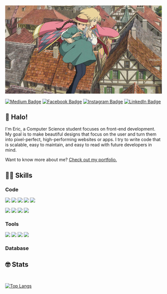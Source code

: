 ![Eric's GitHub Profile Header](https://github.com/youming16/uPic/blob/main/Background/howl.jpeg?raw=true)

[![Medium Badge](https://img.shields.io/badge/Medium-000000?style=for-the-badge&logo=Medium&logoColor=white)](https://medium.com/@eric-tan-16)
[![Facebook Badge](https://img.shields.io/badge/Facebook-1877F2?style=for-the-badge&logo=facebook&logoColor=white)](https://www.facebook.com/youming2002/)
[![Instagram Badge](https://img.shields.io/badge/Instagram-E4405F?style=for-the-badge&logo=instagram&logoColor=white)](https://www.instagram.com/eric_tan16/)
[![LinkedIn Badge](https://img.shields.io/badge/LinkedIn-0D76A8?style=for-the-badge&logo=linkedin&logoColor=white)](https://www.linkedin.com/in/eric-tan-sydney/)


## 👋 Halo!

I'm Eric, a Computer Science student focuses on front-end development. My goal is to make beautiful designs that focus on the user and turn them into pixel-perfect, high-performing websites or apps. I try to write code that is scalable, easy to maintain, and easy to read with future developers in mind.


Want to know more about me? [Check out my portfolio.](https://youming16.github.io)

## 💪🏻 Skills

### Code

[![](https://img.shields.io/badge/JavaScript-F7DF1E?style=for-the-badge&logo=JavaScript&logoColor=black)](https://developer.mozilla.org/en-US/docs/Web/JavaScript)
[![](https://img.shields.io/badge/HTML-f06529?style=for-the-badge&logo=HTML5&logoColor=white)](https://webpack.js.org/)
[![](https://img.shields.io/badge/CSS-2965f1?style=for-the-badge&logo=css3&logoColor=white)](https://developer.mozilla.org/en-US/docs/Web/CSS/Reference)
[![](https://img.shields.io/badge/Python-f6ea04?style=for-the-badge&logo=Python&logoColor=white)](https://www.typescriptlang.org/)
[![](https://img.shields.io/badge/Astro-000000?style=for-the-badge&logo=Astro&logoColor=white)](https://www.astro.com/)

[![](https://img.shields.io/badge/React-20232A?style=for-the-badge&logo=react&logoColor=61DAFB)](https://reactjs.org/)
[![](https://img.shields.io/badge/Node.js-43853D?style=for-the-badge&logo=node.js&logoColor=white)](https://nodejs.org/en/)
[![](https://img.shields.io/badge/Express-000000?style=for-the-badge&logo=Express&logoColor=white)](https://expressjs.com/)
[![](https://img.shields.io/badge/bootstrap-563d7c?style=for-the-badge&logo=Bootstrap&logoColor=white)](https://vercel.com/)

### Tools

<!-- [![](https://img.shields.io/badge/NPM-CB3837?style=for-the-badge&logo=npm&logoColor=white)](https://www.npmjs.com/)
[![](https://img.shields.io/badge/GitHub-181717?style=for-the-badge&logo=GitHub&logoColor=white)](https://github.com/)
[![](https://img.shields.io/badge/Babel-F9DC3E?style=for-the-badge&logo=Babel&logoColor=black)](https://babeljs.io/)
[![](https://img.shields.io/badge/Jest-C21325?style=for-the-badge&logo=jest&logoColor=white)](https://jestjs.io/) -->

<!-- [![](https://img.shields.io/badge/Vercel-000000?style=for-the-badge&logo=Vercel&logoColor=white)](https://vercel.com/)
[![](https://img.shields.io/badge/Netlify-00C7B7?style=for-the-badge&logo=netlify&logoColor=white)](https://www.netlify.com/)
[![](https://img.shields.io/badge/Postman-FF6C37?style=for-the-badge&logo=Postman&logoColor=white)](https://www.postman.com/)
[![](https://img.shields.io/badge/Figma-F24E1E?style=for-the-badge&logo=Figma&logoColor=white)](https://www.figma.com/) -->
<!-- [![](https://img.shields.io/badge/MongoDB-47A248?style=for-the-badge&logo=MongoDB&logoColor=white)](https://www.mongodb.com/) -->

[![](https://img.shields.io/badge/NPM-CB3837?style=for-the-badge&logo=npm&logoColor=white)](https://www.npmjs.com/)
[![](https://img.shields.io/badge/PostgreSQL-0064a5?style=for-the-badge&logo=PostgreSQL&logoColor=white)](https://www.mongodb.com/)
[![](https://img.shields.io/badge/Obsidian-9437ff?style=for-the-badge&logo=obsidian&logoColor=white)](https://www.figma.com/)
[![](https://img.shields.io/badge/Linear-535ed6?style=for-the-badge&logo=linear&logoColor=white)](https://www.figma.com/)

### Database



## 🤓 Stats

<br>


[![Top Langs](https://github-readme-stats.vercel.app/api/top-langs/?username=youming16&layout=compact)](https://github.com/youming16/github-readme-stats)
 
